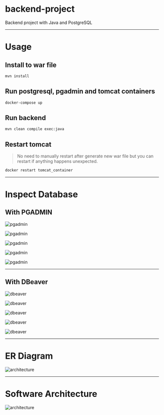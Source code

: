 # backend-project

Backend project with Java and PostgreSQL

---

# Usage

## Install to war file

```sh
mvn install
```

## Run postgresql, pgadmin and tomcat containers

```sh
docker-compose up
```

## Run backend

```sh
mvn clean compile exec:java
```
## Restart tomcat 
> No need to manually restart after generate new war file but you can restart if anything happens unexpected.
```sh
docker restart tomcat_container
```

---

# Inspect Database

## With PGADMIN

![pgadmin](docs/pgadmin1.png)

![pgadmin](docs/pgadmin2.png)

![pgadmin](docs/pgadmin3.png)

![pgadmin](docs/pgadmin4.png)

![pgadmin](docs/pgadmin5.png)

---

## With DBeaver

![dbeaver](docs/dbeaver1.png)

![dbeaver](docs/dbeaver2.png)

![dbeaver](docs/dbeaver3.png)

![dbeaver](docs/dbeaver4.png)

![dbeaver](docs/dbeaver5.png)

---


# ER Diagram

![architecture](docs/ER.png)

---

# Software Architecture

![architecture](docs/architecture.png)

